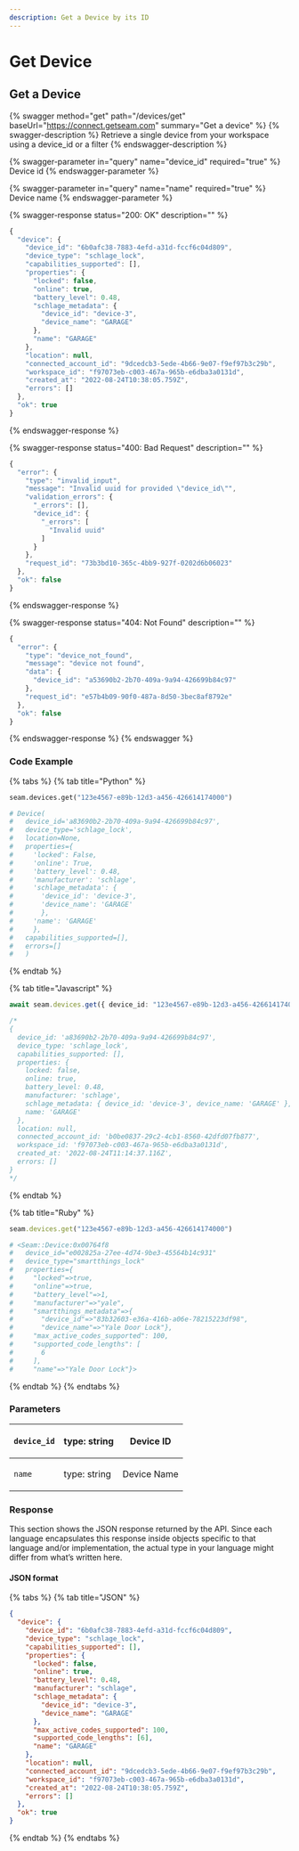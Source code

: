 ```yaml
---
description: Get a Device by its ID
---
```


# Get Device

## Get a Device

{% swagger method="get" path="/devices/get" baseUrl="https://connect.getseam.com" summary="Get a device" %}
{% swagger-description %}
Retrieve a single device from your workspace using a device_id or a filter
{% endswagger-description %}

{% swagger-parameter in="query" name="device_id" required="true" %}
Device id
{% endswagger-parameter %}

{% swagger-parameter in="query" name="name" required="true" %}
Device name
{% endswagger-parameter %}

{% swagger-response status="200: OK" description="" %}

```javascript
{
  "device": {
    "device_id": "6b0afc38-7883-4efd-a31d-fccf6c04d809",
    "device_type": "schlage_lock",
    "capabilities_supported": [],
    "properties": {
      "locked": false,
      "online": true,
      "battery_level": 0.48,
      "schlage_metadata": {
        "device_id": "device-3",
        "device_name": "GARAGE"
      },
      "name": "GARAGE"
    },
    "location": null,
    "connected_account_id": "9dcedcb3-5ede-4b66-9e07-f9ef97b3c29b",
    "workspace_id": "f97073eb-c003-467a-965b-e6dba3a0131d",
    "created_at": "2022-08-24T10:38:05.759Z",
    "errors": []
  },
  "ok": true
}
```

{% endswagger-response %}

{% swagger-response status="400: Bad Request" description="" %}

```javascript
{
  "error": {
    "type": "invalid_input",
    "message": "Invalid uuid for provided \"device_id\"",
    "validation_errors": {
      "_errors": [],
      "device_id": {
        "_errors": [
          "Invalid uuid"
        ]
      }
    },
    "request_id": "73b3bd10-365c-4bb9-927f-0202d6b06023"
  },
  "ok": false
}
```

{% endswagger-response %}

{% swagger-response status="404: Not Found" description="" %}

```javascript
{
  "error": {
    "type": "device_not_found",
    "message": "device not found",
    "data": {
      "device_id": "a53690b2-2b70-409a-9a94-426699b84c97"
    },
    "request_id": "e57b4b09-90f0-487a-8d50-3bec8af8792e"
  },
  "ok": false
}
```

{% endswagger-response %}
{% endswagger %}

### Code Example

{% tabs %}
{% tab title="Python" %}

```python
seam.devices.get("123e4567-e89b-12d3-a456-426614174000")

# Device(
#   device_id='a83690b2-2b70-409a-9a94-426699b84c97',
#   device_type='schlage_lock',
#   location=None,
#   properties={
#     'locked': False,
#     'online': True,
#     'battery_level': 0.48,
#     'manufacturer': 'schlage',
#     'schlage_metadata': {
#       'device_id': 'device-3',
#       'device_name': 'GARAGE'
#       },
#     'name': 'GARAGE'
#     },
#   capabilities_supported=[],
#   errors=[]
#   )


```

{% endtab %}

{% tab title="Javascript" %}

```typescript
await seam.devices.get({ device_id: "123e4567-e89b-12d3-a456-426614174000" });

/*
{
  device_id: 'a83690b2-2b70-409a-9a94-426699b84c97',
  device_type: 'schlage_lock',
  capabilities_supported: [],
  properties: {
    locked: false,
    online: true,
    battery_level: 0.48,
    manufacturer: 'schlage',
    schlage_metadata: { device_id: 'device-3', device_name: 'GARAGE' },
    name: 'GARAGE'
  },
  location: null,
  connected_account_id: 'b0be0837-29c2-4cb1-8560-42dfd07fb877',
  workspace_id: 'f97073eb-c003-467a-965b-e6dba3a0131d',
  created_at: '2022-08-24T11:14:37.116Z',
  errors: []
}
*/
```

{% endtab %}

{% tab title="Ruby" %}

```ruby
seam.devices.get("123e4567-e89b-12d3-a456-426614174000")

# <Seam::Device:0x00764f8
#   device_id="e002825a-27ee-4d74-9be3-45564b14c931"
#   device_type="smartthings_lock"
#   properties={
#     "locked"=>true,
#     "online"=>true,
#     "battery_level"=>1,
#     "manufacturer"=>"yale",
#     "smartthings_metadata"=>{
#       "device_id"=>"83b32603-e36a-416b-a06e-78215223df98",
#       "device_name"=>"Yale Door Lock"},
#     "max_active_codes_supported": 100,
#     "supported_code_lengths": [
#       6
#     ],
#     "name"=>"Yale Door Lock"}>
```

{% endtab %}
{% endtabs %}

### Parameters

| `device_id` | type: string | <p>Device ID</p>   |
| ----------- | ------------ | ------------------ |
| `name`      | type: string | <p>Device Name</p> |

### Response

This section shows the JSON response returned by the API. Since each language encapsulates this response inside objects specific to that language and/or implementation, the actual type in your language might differ from what’s written here.

#### JSON format

{% tabs %}
{% tab title="JSON" %}

```json
{
  "device": {
    "device_id": "6b0afc38-7883-4efd-a31d-fccf6c04d809",
    "device_type": "schlage_lock",
    "capabilities_supported": [],
    "properties": {
      "locked": false,
      "online": true,
      "battery_level": 0.48,
      "manufacturer": "schlage",
      "schlage_metadata": {
        "device_id": "device-3",
        "device_name": "GARAGE"
      },
      "max_active_codes_supported": 100,
      "supported_code_lengths": [6],
      "name": "GARAGE"
    },
    "location": null,
    "connected_account_id": "9dcedcb3-5ede-4b66-9e07-f9ef97b3c29b",
    "workspace_id": "f97073eb-c003-467a-965b-e6dba3a0131d",
    "created_at": "2022-08-24T10:38:05.759Z",
    "errors": []
  },
  "ok": true
}
```

{% endtab %}
{% endtabs %}
